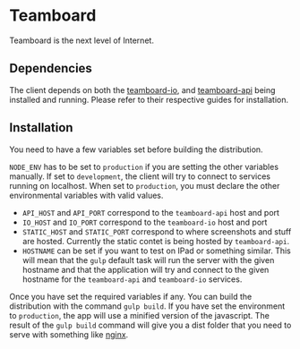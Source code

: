 # Teamboard

Teamboard is the next level of Internet.

## Dependencies

The client depends on both the [teamboard-io](/N4SJAMK/teamboard-io), and
[teamboard-api](/N4SJAMK/teamboard-api) being installed and running. Please
refer to their respective guides for installation.

## Installation

You need to have a few variables set before building the distribution.

`NODE_ENV` has to be set to `production` if you are setting the other
variables manually. If set to `development`, the client will try to connect
to services running on localhost. When set to `production`, you must declare
the other environmental variables with valid values.

- `API_HOST` and `API_PORT` correspond to the `teamboard-api` host and port
- `IO_HOST` and `IO_PORT` correspond to the `teamboard-io` host and port
- `STATIC_HOST` and `STATIC_PORT` correspond to where screenshots and stuff
  are hosted. Currently the static contet is being hosted by `teamboard-api`.
- `HOSTNAME` can be set if you want to test on IPad or something similar. This
  will mean that the `gulp` default task will run the server with the given
  hostname and that the application will try and connect to the given hostname
  for the `teamboard-api` and `teamboard-io` services.

Once you have set the required variables if any. You can build the distribution
with the command `gulp build`. If you have set the environment to `production`,
the app will use a minified version of the javascript. The result of the
`gulp build` command will give you a dist folder that you need to serve with
something like [nginx](http://nginx.org/).
